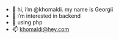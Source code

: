 - 👋 hi, i’m @khomaldi. my name is Georgii
- 👀 i’m interested in backend
- 🐘 using php
- 📫 khomaldi@hey.com

<!---
khomaldi/khomaldi is a ✨ special ✨ repository because its `README.md` (this file) appears on your GitHub profile.
You can click the Preview link to take a look at your changes.
--->
